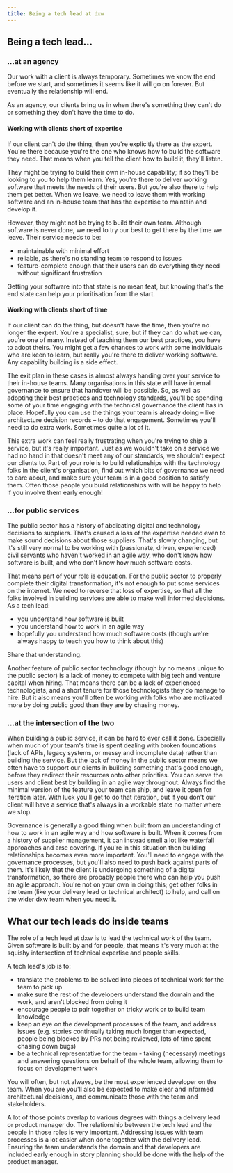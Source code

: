 ```yaml
---
title: Being a tech lead at dxw
---
```


## Being a tech lead...

### ...at an agency

Our work with a client is always temporary. Sometimes we know the end before we
start, and sometimes it seems like it will go on forever. But eventually the
relationship will end.

As an agency, our clients bring us in when there's something they can't do or
something they don't have the time to do.

#### Working with clients short of expertise

If our client can't do the thing, then you're explicitly there as the expert.
You're there because you're the one who knows how to build the software they
need. That means when you tell the client how to build it, they'll listen.

They might be trying to build their own in-house capability; if so they'll be
looking to you to help them learn. Yes, you're there to deliver working software
that meets the needs of their users. But you're also there to help them get
better. When we leave, we need to leave them with working software and an
in-house team that has the expertise to maintain and develop it.

However, they might not be trying to build their own team. Although software is
never done, we need to try our best to get there by the time we leave. Their
service needs to be:

- maintainable with minimal effort
- reliable, as there's no standing team to respond to issues
- feature-complete enough that their users can do everything they need without
  significant frustration

Getting your software into that state is no mean feat, but knowing that's the
end state can help your prioritisation from the start.

#### Working with clients short of time

If our client can do the thing, but doesn't have the time, then you're no longer
the expert. You're a specialist, sure, but if they can do what we can, you're
one of many. Instead of teaching them our best practices, you have to adopt
theirs. You might get a few chances to work with some individuals who are keen
to learn, but really you're there to deliver working software. Any capability
building is a side effect.

The exit plan in these cases is almost always handing over your service to their
in-house teams. Many organisations in this state will have internal governance
to ensure that handover will be possible. So, as well as adopting their best
practices and technology standards, you'll be spending some of your time
engaging with the technical governance the client has in place. Hopefully you
can use the things your team is already doing – like architecture decision
records – to do that engagement. Sometimes you'll need to do extra work.
Sometimes quite a lot of it.

This extra work can feel really frustrating when you're trying to ship a
service, but it's really important. Just as we wouldn't take on a service we had
no hand in that doesn't meet any of our standards, we shouldn't expect our
clients to. Part of your role is to build relationships with the technology
folks in the client's organisation, find out which bits of governance we need to
care about, and make sure your team is in a good position to satisfy them. Often
those people you build relationships with will be happy to help if you involve
them early enough!

### ...for public services

The public sector has a history of abdicating digital and technology decisions
to suppliers. That's caused a loss of the expertise needed even to make sound
decisions about those suppliers. That's slowly changing, but it's still very
normal to be working with (passionate, driven, experienced) civil servants who
haven't worked in an agile way, who don't know how software is built, and who
don't know how much software costs.

That means part of your role is education. For the public sector to properly
complete their digital transformation, it's not enough to put some services on
the internet. We need to reverse that loss of expertise, so that all the folks
involved in building services are able to make well informed decisions. As a
tech lead:

- you understand how software is built
- you understand how to work in an agile way
- hopefully you understand how much software costs (though we're always happy to
  teach you how to think about this)

Share that understanding.

Another feature of public sector technology (though by no means unique to the
public sector) is a lack of money to compete with big tech and venture capital
when hiring. That means there can be a lack of experienced technologists, and a
short tenure for those technologists they do manage to hire. But it also means
you'll often be working with folks who are motivated more by doing public good
than they are by chasing money.

### ...at the intersection of the two

When building a public service, it can be hard to ever call it done. Especially
when much of your team's time is spent dealing with broken foundations (lack of
APIs, legacy systems, or messy and incomplete data) rather than building the
service. But the lack of money in the public sector means we often have to
support our clients in building something that's good enough, before they
redirect their resources onto other priorities. You can serve the users and
client best by building in an agile way throughout. Always find the minimal
version of the feature your team can ship, and leave it open for iteration
later. With luck you'll get to do that iteration, but if you don't our client
will have a service that's always in a workable state no matter where we stop.

Governance is generally a good thing when built from an understanding of how to
work in an agile way and how software is built. When it comes from a history of
supplier management, it can instead smell a lot like waterfall approaches and
arse covering. If you're in this situation then building relationships becomes
even more important. You'll need to engage with the governance processes, but
you'll also need to push back against parts of them. It's likely that the client
is undergoing something of a digital transformation, so there are probably
people there who can help you push an agile approach. You're not on your own in
doing this; get other folks in the team (like your delivery lead or technical
architect) to help, and call on the wider dxw team when you need it.

## What our tech leads do inside teams

The role of a tech lead at dxw is to lead the technical work of the team. Given
software is built by and for people, that means it's very much at the squishy
intersection of technical expertise and people skills.

A tech lead's job is to:

- translate the problems to be solved into pieces of technical work for the team
  to pick up
- make sure the rest of the developers understand the domain and the work, and
  aren't blocked from doing it
- encourage people to pair together on tricky work or to build team knowledge
- keep an eye on the development processes of the team, and address issues (e.g.
  stories continually taking much longer than expected, people being blocked by
  PRs not being reviewed, lots of time spent chasing down bugs)
- be a technical representative for the team - taking (necessary) meetings and
  answering questions on behalf of the whole team, allowing them to focus on
  development work

You will often, but not always, be the most experienced developer on the team.
When you are you'll also be expected to make clear and informed architectural
decisions, and communicate those with the team and stakeholders.

A lot of those points overlap to various degrees with things a delivery lead or
product manager do. The relationship between the tech lead and the people in
those roles is very important. Addressing issues with team processes is a lot
easier when done together with the delivery lead. Ensuring the team understands
the domain and that developers are included early enough in story planning
should be done with the help of the product manager.
